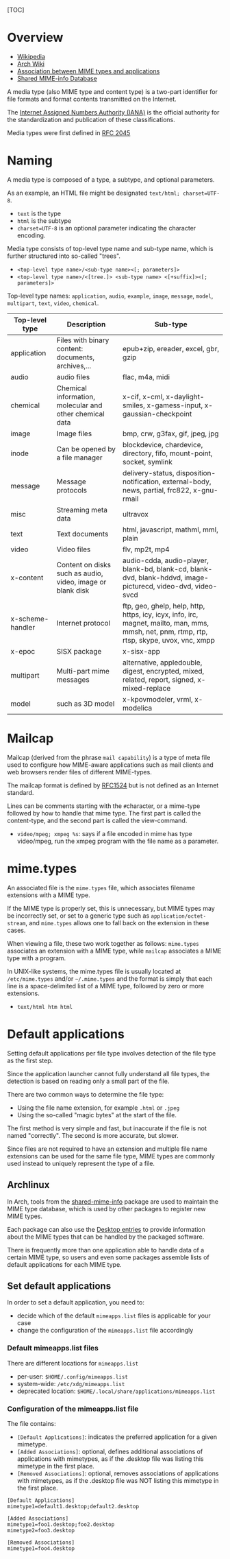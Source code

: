 [TOC]

# Overview
- [Wikipedia](https://en.wikipedia.org/wiki/Media_type)
- [Arch Wiki](https://wiki.archlinux.org/index.php/Default_applications)
- [Association between MIME types and applications](https://specifications.freedesktop.org/mime-apps-spec/mime-apps-spec-1.0.html)
- [Shared MIME-info Database](https://specifications.freedesktop.org/shared-mime-info-spec/shared-mime-info-spec-0.11.html#idm139839923550176)

A media type (also MIME type and content type) is a two-part identifier for file formats and format contents transmitted on the Internet.

The [Internet Assigned Numbers Authority (IANA)](https://en.wikipedia.org/wiki/Internet_Assigned_Numbers_Authority) is the official authority for the standardization and publication of these classifications.

Media types were first defined in [RFC 2045](https://www.ietf.org/rfc/rfc2045.txt)

# Naming
A media type is composed of a type, a subtype, and optional parameters.

As an example, an HTML file might be designated `text/html; charset=UTF-8`.
- `text` is the type
- `html` is the subtype
- `charset=UTF-8` is an optional parameter indicating the character encoding.

Media type consists of top-level type name and sub-type name, which is further structured into so-called "trees".
- `<top-level type name>/<sub-type name><[; parameters]>`
- `<top-level type name>/<[tree.]> <sub-type name> <[+suffix]><[; parameters]>`

Top-level type names: `application`, `audio`, `example`, `image`, `message`, `model`, `multipart`, `text`, `video`, `chemical`.

| Top-level type   | Description                                                | Sub-type                                                                                                                                    |
| -                | -                                                          | -                                                                                                                                           |
| application      | Files with binary content: documents, archives,...         | epub+zip, ereader, excel, gbr, gzip                                                                                                         |
| audio            | audio files                                                | flac, m4a, midi                                                                                                                             |
| chemical         | Chemical information, molecular and other chemical data    | x-cif, x-cml, x-daylight-smiles, x-gamess-input, x-gaussian-checkpoint                                                                      |
| image            | Image files                                                | bmp, crw, g3fax, gif, jpeg, jpg                                                                                                             |
| inode            | Can be opened by a file manager                            | blockdevice, chardevice, directory, fifo, mount-point, socket, symlink                                                                      |
| message          | Message protocols                                          | delivery-status, disposition-notification, external-body, news, partial, frc822, x-gnu-rmail                                                |
| misc             | Streaming meta data                                        | ultravox                                                                                                                                    |
| text             | Text documents                                             | html, javascript, mathml, mml, plain                                                                                                        |
| video            | Video  files                                               | flv, mp2t, mp4                                                                                                                              |
| x-content        | Content on disks such as audio, video, image or blank disk | audio-cdda, audio-player, blank-bd, blank-cd, blank-dvd, blank-hddvd, image-picturecd, video-dvd, video-svcd                                |
| x-scheme-handler | Internet protocol                                          | ftp, geo, ghelp, help, http, https, icy, icyx, info, irc, magnet, mailto, man, mms, mmsh, net, pnm, rtmp, rtp, rtsp, skype, uvox, vnc, xmpp |
| x-epoc           | SISX package                                               | x-sisx-app                                                                                                                                  |
| multipart        | Multi-part mime messages                                   | alternative, appledouble, digest, encrypted, mixed, related, report, signed, x-mixed-replace                                                |
| model            | such as 3D model                                           | x-kpovmodeler, vrml, x-modelica                                                                                                             |


# Mailcap
Mailcap (derived from the phrase `mail capability`) is a type of meta file used to configure how MIME-aware applications such as mail clients and web browsers render files of different MIME-types.

The mailcap format is defined by [RFC1524](https://tools.ietf.org/html/rfc1524) but is not defined as an Internet standard.

Lines can be comments starting with the `#`character, or a mime-type followed by how to handle that mime type. The first part is called the content-type, and the second part is called the view-command.
- `video/mpeg; xmpeg %s`: says if a file encoded in mime has type video/mpeg, run the xmpeg program with the file name as a parameter.

# mime.types
An associated file is the `mime.types` file, which associates filename extensions with a MIME type.

If the MIME type is properly set, this is unnecessary, but MIME types may be incorrectly set, or set to a generic type such as `application/octet-stream`, and `mime.types` allows one to fall back on the extension in these cases.

When viewing a file, these two work together as follows: `mime.types` associates an extension with a MIME type, while `mailcap` associates a MIME type with a program.

In UNIX-like systems, the mime.types file is usually located at `/etc/mime.types` and/or `~/.mime.types` and the format is simply that each line is a space-delimited list of a MIME type, followed by zero or more extensions.
- `text/html htm html`

# Default applications
Setting default applications per file type involves detection of the file type as the first step.

Since the application launcher cannot fully understand all file types, the detection is based on reading only a small part of the file.

There are two common ways to determine the file type:
- Using the file name extension, for example `.html` or `.jpeg`
- Using the so-called "magic bytes" at the start of the file.

The first method is very simple and fast, but inaccurate if the file is not named "correctly". The second is more accurate, but slower.

Since files are not required to have an extension and multiple file name extensions can be used for the same file type, MIME types are commonly used instead to uniquely represent the type of a file.

## Archlinux
In Arch, tools from the [shared-mime-info](https://www.archlinux.org/packages/?name=shared-mime-info) package are used to maintain the MIME type database, which is used by other packages to register new MIME types.

Each package can also use the [Desktop entries](https://wiki.archlinux.org/index.php/Desktop_entries) to provide information about the MIME types that can be handled by the packaged software.

There is frequently more than one application able to handle data of a certain MIME type, so users and even some packages assemble lists of default applications for each MIME type.

## Set default applications
In order to set a default application, you need to:
- decide which of the default `mimeapps.list` files is applicable for your case
- change the configuration of the `mimeapps.list` file accordingly

### Default mimeapps.list files
There are different locations for `mimeapps.list`
- per-user: `$HOME/.config/mimeapps.list`
- system-wide: `/etc/xdg/mimeapps.list`
- deprecated location: `$HOME/.local/share/applications/mimeapps.list`

### Configuration of the mimeapps.list file
The file contains:
- `[Default Applications]`: indicates the preferred application for a given mimetype.
- `[Added Associations]`: optional, defines additional associations of applications with mimetypes, as if the .desktop file was listing this mimetype in the first place.
- `[Removed Associations]`: optional, removes associations of applications with mimetypes, as if the .desktop file was NOT listing this mimetype in the first place.

```
[Default Applications]
mimetype1=default1.desktop;default2.desktop

[Added Associations]
mimetype1=foo1.desktop;foo2.desktop
mimetype2=foo3.desktop

[Removed Associations]
mimetype1=foo4.desktop
```
